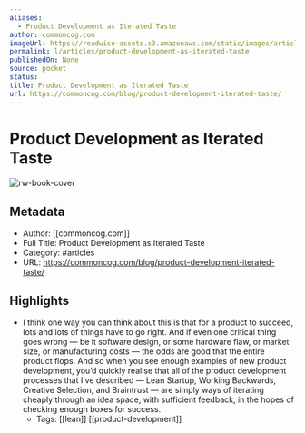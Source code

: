 ```yaml
---
aliases:
  - Product Development as Iterated Taste
author: commoncog.com
imageUrl: https://readwise-assets.s3.amazonaws.com/static/images/article4.6bc1851654a0.png
permalink: l/articles/product-development-as-iterated-taste
publishedOn: None
source: pocket
status: 
title: Product Development as Iterated Taste
url: https://commoncog.com/blog/product-development-iterated-taste/
---
```

# Product Development as Iterated Taste

![rw-book-cover](https://readwise-assets.s3.amazonaws.com/static/images/article4.6bc1851654a0.png)

## Metadata

- Author: [[commoncog.com]]
- Full Title: Product Development as Iterated Taste
- Category: #articles
- URL: https://commoncog.com/blog/product-development-iterated-taste/

## Highlights

- I think one way you can think about this is that for a product to succeed, lots and lots of things have to go right. And if even one critical thing goes wrong — be it software design, or some hardware flaw, or market size, or manufacturing costs — the odds are good that the entire product flops. And so when you see enough examples of new product development, you’d quickly realise that all of the product development processes that I’ve described — Lean Startup, Working Backwards, Creative Selection, and Braintrust — are simply ways of iterating cheaply through an idea space, with sufficient feedback, in the hopes of checking enough boxes for success.
    - Tags: [[lean]] [[product-development]]
